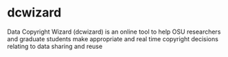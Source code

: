 # dcwizard
Data Copyright Wizard (dcwizard) is an online tool to help OSU researchers and graduate students make appropriate and real time copyright decisions relating to data sharing and reuse
